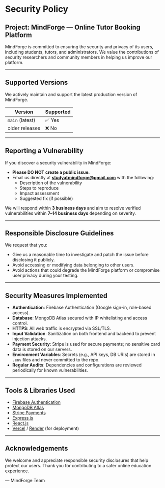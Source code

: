 # Security Policy

## Project: MindForge — Online Tutor Booking Platform

MindForge is committed to ensuring the security and privacy of its users, including students, tutors, and administrators. We value the contributions of security researchers and community members in helping us improve our platform.

---

## Supported Versions

We actively maintain and support the latest production version of MindForge.

| Version         | Supported          |
|----------------|--------------------|
| `main` (latest) | ✅ Yes             |
| older releases  | ❌ No              |

---

## Reporting a Vulnerability

If you discover a security vulnerability in MindForge:

- **Please DO NOT create a public issue.**
- Email us directly at **studyatmindforge@gmail.com** with the following:
  - Description of the vulnerability
  - Steps to reproduce
  - Impact assessment
  - Suggested fix (if possible)

We will respond within **3 business days** and aim to resolve verified vulnerabilities within **7–14 business days** depending on severity.

---

## Responsible Disclosure Guidelines

We request that you:

- Give us a reasonable time to investigate and patch the issue before disclosing it publicly.
- Avoid accessing or modifying data belonging to other users.
- Avoid actions that could degrade the MindForge platform or compromise user privacy during your testing.

---

## Security Measures Implemented

- **Authentication**: Firebase Authentication (Google sign-in, role-based access).
- **Database**: MongoDB Atlas secured with IP whitelisting and access control.
- **HTTPS**: All web traffic is encrypted via SSL/TLS.
- **Input Validation**: Sanitization on both frontend and backend to prevent injection attacks.
- **Payment Security**: Stripe is used for secure payments; no sensitive card data is stored on our servers.
- **Environment Variables**: Secrets (e.g., API keys, DB URIs) are stored in `.env` files and never committed to the repo.
- **Regular Audits**: Dependencies and configurations are reviewed periodically for known vulnerabilities.

---

## Tools & Libraries Used

- [Firebase Authentication](https://firebase.google.com/products/auth)
- [MongoDB Atlas](https://www.mongodb.com/cloud/atlas)
- [Stripe Payments](https://stripe.com/)
- [Express.js](https://expressjs.com/)
- [React.js](https://reactjs.org/)
- [Vercel](https://vercel.com/) / [Render](https://render.com/) (for deployment)

---

## Acknowledgements

We welcome and appreciate responsible security disclosures that help protect our users. Thank you for contributing to a safer online education experience.

— MindForge Team
